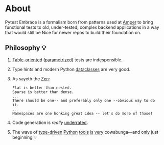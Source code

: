 # About

Pytest Embrace is a formalism born from patterns used at [Amper](https://www.amper.xyz/) to bring functional tests to old, under-tested, complex backend applications in a way that would still be Nice for newer repos to build their foundation on.

## Philosophy 💡

1. [Table-oriented](https://dave.cheney.net/2019/05/07/prefer-table-driven-tests) ([parametrized](https://docs.pytest.org/en/6.2.x/parametrize.html)) tests are indespensible.

2. Type hints and modern Python [dataclasses](https://docs.python.org/3/library/dataclasses.html) are very good.

3. As sayeth the [Zen](https://peps.python.org/pep-0020/):

   ```
   Flat is better than nested.
   Sparse is better than dense.
   ...
   There should be one-- and preferably only one --obvious way to do it.
   ...
   Namespaces are one honking great idea -- let's do more of those!
   ```

4. Code generation is *really* [underrated](https://github.com/copier-org/copier/).

5. The wave of [type-driven](https://pydantic-docs.helpmanual.io/) [Python](https://github.com/beartype/beartype) [tools](https://typer.tiangolo.com/) [is](https://peps.python.org/pep-0593/) [very](https://github.com/python/mypy) cowabunga––and only just beginning 💡
